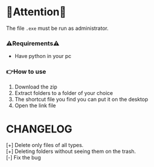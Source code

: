 # 🚨Attention🚨

The file `.exe` must be run as administrator.

### ⚠️Requirements⚠️ <br>
  - Have python in your pc

### 👉How to use 
1. Download the zip
2. Extract folders to a folder of your choice
3. The shortcut file you find you can put it on the desktop
4. Open the link file

# CHANGELOG 
   [+] Delete only files of all types.<br>
   [+] Deleting folders without seeing them on the trash.<br>
   [-] Fix the bug
